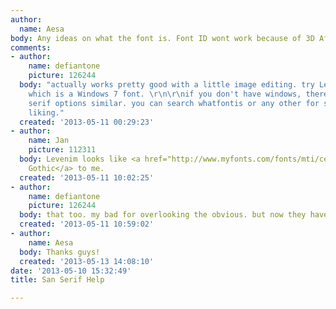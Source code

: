 ```yaml
---
author:
  name: Aesa
body: Any ideas on what the font is. Font ID wont work because of 3D Affect. Thanks.
comments:
- author:
    name: defiantone
    picture: 126244
  body: "actually works pretty good with a little image editing. try Levenim Bold,
    which is a Windows 7 font. \r\n\r\nif you don't have windows, there are many sans
    serif options similar. you can search whatfontis or any other for some to your
    liking."
  created: '2013-05-11 00:29:23'
- author:
    name: Jan
    picture: 112311
  body: Levenim looks like <a href="http://www.myfonts.com/fonts/mti/century-gothic/">Century
    Gothic</a> to me.
  created: '2013-05-11 10:02:25'
- author:
    name: defiantone
    picture: 126244
  body: that too. my bad for overlooking the obvious. but now they have two options!
  created: '2013-05-11 10:59:02'
- author:
    name: Aesa
  body: Thanks guys!
  created: '2013-05-13 14:08:10'
date: '2013-05-10 15:32:49'
title: San Serif Help

---
```

